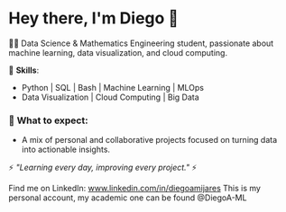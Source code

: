 # Hey there, I'm Diego 👋

👨‍💻 Data Science & Mathematics Engineering student, passionate about machine learning, data visualization, and cloud computing.

🔧 **Skills**:
- Python | SQL | Bash | Machine Learning | MLOps
- Data Visualization | Cloud Computing | Big Data

### 🚀 **What to expect**:
- A mix of personal and collaborative projects focused on turning data into actionable insights.

⚡ *"Learning every day, improving every project."* ⚡

Find me on LinkedIn: www.linkedin.com/in/diegoamijares
This is my personal account, my academic one can be found @DiegoA-ML
